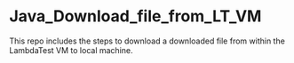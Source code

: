 # Java_Download_file_from_LT_VM

This repo includes the steps to download a downloaded file from within the LambdaTest VM to local machine. 
